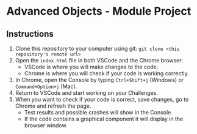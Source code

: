# Advanced Objects - Module Project

## Instructions

1. Clone this repository to your computer using git: `git clone <this repository's remote url>`
2. Open the `index.html` file in both VSCode and the Chrome browser:
    - VSCode is where you will make changes to the code.
    - Chrome is where you will check if your code is working correctly.
3. In Chrome, open the Console by typing `Ctrl+Shift+j` (Windows) or `Command+Option+j` (Mac).
4. Return to VSCode and start working on your Challenges.
5. When you want to check if your code is correct, save changes, go to Chrome and refresh the page.
    - Test results and possible crashes will show in the Console.
    - If the code contains a graphical component it will display in the browser window.



